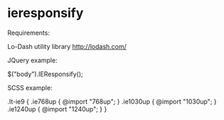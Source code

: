 ieresponsify
============

Requirements:

Lo-Dash utility library http://lodash.com/

JQuery example:

$("body").IEResponsify();

SCSS example:

.lt-ie9 {
	.ie768up {
		@import "768up";
	}
	.ie1030up {
		@import "1030up";
	}
	.ie1240up {
		@import "1240up";
	}
}
